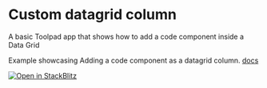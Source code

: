 # Custom datagrid column

<p class="description">A basic Toolpad app that shows how to add a code component inside a Data Grid</p>

Example showcasing Adding a code component as a datagrid column. [docs](https://mui.com/toolpad/building-ui/data-grid-component/#configuring-columns)

[![Open in StackBlitz](https://developer.stackblitz.com/img/open_in_stackblitz.svg)](https://stackblitz.com/fork/github/mui/mui-toolpad/tree/master/examples/custom-datagrid-column)
